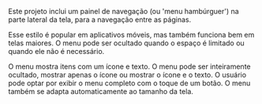 ﻿Este projeto inclui um painel de navegação (ou 'menu hambúrguer') na parte lateral da tela, para a navegação entre as páginas.

Esse estilo é popular em aplicativos móveis, mas também funciona bem em telas maiores. O menu pode ser ocultado quando o espaço é limitado ou quando ele não é necessário.

O menu mostra itens com um ícone e texto. O menu pode ser inteiramente ocultado, mostrar apenas o ícone ou mostrar o ícone e o texto. O usuário pode optar por exibir o menu completo com o toque de um botão. O menu também se adapta automaticamente ao tamanho da tela.

